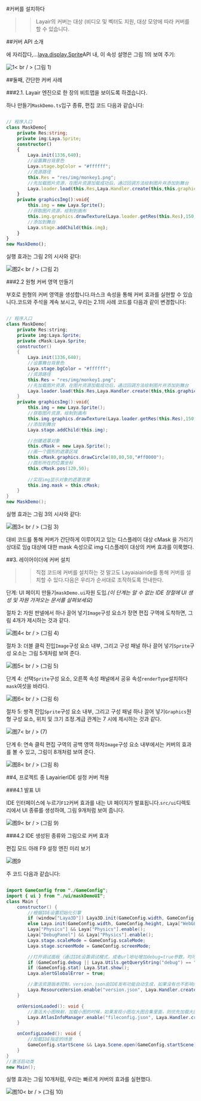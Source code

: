 #커버를 설치하다

>> Layair의 커버는 대상 (비디오 및 벡터도 지원, 대상 모양에 따라 커버를 할 수 있습니다.
>>



##커버 API 소개

에 자리잡다,...[laya.display.Sprite](http://layaair.ldc.layabox.com/api/index.html?category=Core&class=laya.display.Sprite%3Ch1%3Emask)API 내, 이 속성 설명은 그림 1의 보여 주기:

![1](img/1.jpg)< br / > (그림 1)



##둘째, 간단한 커버 사례

###2.1. Layair 엔진으로 한 장의 비트맵을 보이도록 하겠습니다.

하나 만들기`MaskDemo.ts`입구 종류, 편집 코드 다음과 같습니다:


```typescript

// 程序入口
class MaskDemo{
    private Res:string;
    private img:Laya.Sprite;
    constructor()
    {
        Laya.init(1336,640);
        //设置舞台背景色
        Laya.stage.bgColor = "#ffffff";
        //资源路径
        this.Res = "res/img/monkey1.png";
        //先加载图片资源，在图片资源加载成功后，通过回调方法绘制图片并添加到舞台
        Laya.loader.load(this.Res,Laya.Handler.create(this,this.graphicsImg));
    }
    private graphicsImg():void{
        this.img = new Laya.Sprite();
        //获取图片资源，绘制到画布
        this.img.graphics.drawTexture(Laya.loader.getRes(this.Res),150,50);
        //添加到舞台
        Laya.stage.addChild(this.img);
    }
}
new MaskDemo();
```


실행 효과는 그림 2의 시사와 같다:

![图2](img/2.jpg)< br / > (그림 2)

###2.2 원형 커버 영역 만들기

부호로 원형의 커버 영역을 생성합니다.마스크 속성을 통해 커버 효과를 실현할 수 있습니다.코드와 주석을 계속 보시고, 우리는 2.1의 사례 코드를 다음과 같이 변경합니다:


```java

// 程序入口
class MaskDemo{
    private Res:string;
    private img:Laya.Sprite;
    private cMask:Laya.Sprite;
    constructor()
    {
        Laya.init(1336,640);
        //设置舞台背景色
        Laya.stage.bgColor = "#ffffff";
        //资源路径
        this.Res = "res/img/monkey1.png";
        //先加载图片资源，在图片资源加载成功后，通过回调方法绘制图片并添加到舞台
        Laya.loader.load(this.Res,Laya.Handler.create(this,this.graphicsImg));
    }
    private graphicsImg():void{
        this.img = new Laya.Sprite();
        //获取图片资源，绘制到画布
        this.img.graphics.drawTexture(Laya.loader.getRes(this.Res),150,50);
        //添加到舞台
        Laya.stage.addChild(this.img);

        //创建遮罩对象
        this.cMask = new Laya.Sprite();
        //画一个圆形的遮罩区域
        this.cMask.graphics.drawCircle(80,80,50,"#ff0000");
        //圆形所在的位置坐标
        this.cMask.pos(120,50);
        
        //实现img显示对象的遮罩效果
        this.img.mask = this.cMask;
    }
}
new MaskDemo();
```


실행 효과는 그림 3의 시사와 같다:

![图3](img/3.jpg)< br / > (그림 3)

대비 코드를 통해 커버가 간단하게 이루어지고 있는 디스플레이 대상 cMask 을 가리기 상대로 임g 대상에 대한 mask 속성으로 img 디스플레이 대상의 커버 효과를 이룩했다.





##3. 레이어이더에 커버 설치

>> 직접 코드에 커버를 설치하는 것 말고도 Layaiaiairide를 통해 커버를 설치할 수 있다.다음은 우리가 순서대로 조작하도록 안내한다.

단계: UI 페이지 만들기`maskDemo.ui`자원 도입.*(이 단계는 알 수 없는 IDE 장절에 UI 생성 및 자원 가져오는 문서를 살펴보세요)*



절차 2: 자원 판넬에서 하나 끌어 넣기`Image`구성 요소가 장면 편집 구역에 도착하면, 그림 4개가 제시하는 것과 같다.

![图4](img/4.png)< br / > (그림 4)



절차 3: 더블 클릭 진입`Image`구성 요소 내부, 그리고 구성 패널 하나 끌어 넣기`Sprite`구성 요소는 그림 5개처럼 보여 준다.

![图5](img/5.png)< br / > (그림 5)





단계 4: 선택`Sprite`구성 요소, 오른쪽 속성 패널에서 공유 속성`renderType`설치하다`mask`여섯을 바라다.

![图6](img/6.png)< br / > (그림 6)



절차 5: 쌍격 진입`Sprite`구성 요소 내부, 그리고 구성 패널 하나 끌어 넣기`Graphics`원형 구성 요소, 위치 및 크기 조정.계급 관계는 7 시에 제시하는 것과 같다.

![图7](img/7.png)< br / > (7)



단계 6: 연속 클릭 편집 구역의 공백 영역 하차`Image`구성 요소 내부에서는 커버의 효과를 볼 수 있고, 그림이 8개처럼 보여 준다.

![图8](img/8.png)< br / > (그림 8)





##4, 프로젝트 중 LayairierIDE 설정 커버 적용

###4.1 발표 UI

IDE 인터페이스에 누르기`F12`커버 효과를 내는 UI 페이지가 발표됩니다.`src/ui`디렉토리에서 UI 종류를 생성하여, 그림 9개처럼 보여 줍니다.

![图9](img/9.png)< br / > (그림 9)



###4.2 IDE 생성된 종류와 그림으로 커버 효과

편집 모드 아래 F9 설정 엔진 미리 보기

![图9](img/10.png)



주 코드 다음과 같습니다:


```java

import GameConfig from "./GameConfig";
import { ui } from "./ui/maskDemoUI";
class Main {
	constructor() {
		//根据IDE设置初始化引擎		
		if (window["Laya3D"]) Laya3D.init(GameConfig.width, GameConfig.height);
		else Laya.init(GameConfig.width, GameConfig.height, Laya["WebGL"]);
		Laya["Physics"] && Laya["Physics"].enable();
		Laya["DebugPanel"] && Laya["Physics"].enable();
		Laya.stage.scaleMode = GameConfig.scaleMode;
		Laya.stage.screenMode = GameConfig.screenMode;

		//打开调试面板（通过IDE设置调试模式，或者url地址增加debug=true参数，均可打开调试面板）
		if (GameConfig.debug || Laya.Utils.getQueryString("debug") == "true") Laya.enableDebugPanel();
		if (GameConfig.stat) Laya.Stat.show();
		Laya.alertGlobalError = true;

		//激活资源版本控制，version.json由IDE发布功能自动生成，如果没有也不影响后续流程
		Laya.ResourceVersion.enable("version.json", Laya.Handler.create(this, this.onVersionLoaded), Laya.ResourceVersion.FILENAME_VERSION);
	}

	onVersionLoaded(): void {
		//激活大小图映射，加载小图的时候，如果发现小图在大图合集里面，则优先加载大图合集，而不是小图
		Laya.AtlasInfoManager.enable("fileconfig.json", Laya.Handler.create(this, this.onConfigLoaded));
	}

	onConfigLoaded(): void {
		//加载IDE指定的场景
		GameConfig.startScene && Laya.Scene.open(GameConfig.startScene);
	}
}
//激活启动类
new Main();

```


실행 효과는 그림 10개처럼, 우리는 빠르게 커버의 효과를 실현했다.

![图10](img/10.jpg)< br / > (그림 10)

